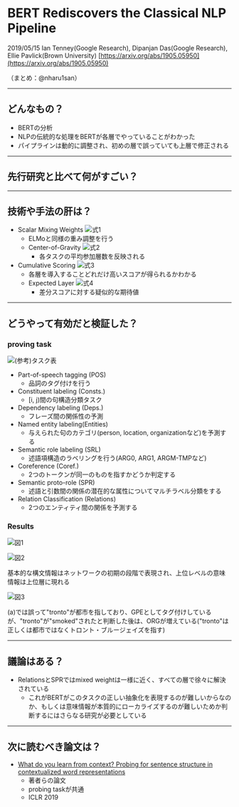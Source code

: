 BERT Rediscovers the Classical NLP Pipeline
===

2019/05/15 Ian Tenney(Google Research), Dipanjan Das(Google Research), Ellie Pavlick(Brown University)
[https://arxiv.org/abs/1905.05950](https://arxiv.org/abs/1905.05950)

（まとめ：@nharu1san）

---

## どんなもの？
- BERTの分析
- NLPの伝統的な処理をBERTが各層でやっていることがわかった
- パイプラインは動的に調整され、初めの層で誤っていても上層で修正される

---

## 先行研究と比べて何がすごい？

---

## 技術や手法の肝は？
- Scalar Mixing Weights
![式1](./arxiv_1905.05950/formula1.png)
  - ELMoと同様の重み調整を行う
  - Center-of-Gravity
    ![式2](./arxiv_1905.05950/formula2.png)
    - 各タスクの平均参加層数を反映される
- Cumulative Scoring
![式3](./arxiv_1905.05950/formula3.png)
  - 各層を導入することどれだけ高いスコアが得られるかわかる
  - Expected Layer
  ![式4](./arxiv_1905.05950/formula4.png)
    - 差分スコアに対する疑似的な期待値

---

## どうやって有効だと検証した？
### proving task
![(参考)タスク表](./arxiv_1905.05950/ref_table1.png)
- Part-of-speech tagging (POS)
  - 品詞のタグ付けを行う
- Constituent labeling (Consts.)
  - [i, j)間の句構造分類タスク
- Dependency labeling (Deps.)
  - フレーズ間の関係性の予測
- Named entity labeling(Entities)
  - 与えられた句のカテゴリ(person, location,  organizationなど)を予測する
- Semantic role labeling (SRL)
  - 述語項構造のラベリングを行う(ARG0, ARG1, ARGM-TMPなど)
- Coreference (Coref.)
  - 2つのトークンが同一のものを指すかどうか判定する
- Semantic proto-role (SPR)
  - 述語と引数間の関係の潜在的な属性についてマルチラベル分類をする
- Relation Classification (Relations)
  - 2つのエンティティ間の関係を予測する

### Results
![図1](./arxiv_1905.05950/figure1.png)

![図2](./arxiv_1905.05950/figure2.png)

基本的な構文情報はネットワークの初期の段階で表現され、上位レベルの意味情報は上位層に現れる


![図3](./arxiv_1905.05950/figure3.png)

(a)では誤って"tronto"が都市を指しており、GPEとしてタグ付けしているが、"tronto"が"smoked"されたと判断した後は、ORGが増えている("tronto"は正しくは都市ではなくトロント・ブルージェイズを指す)

---

## 議論はある？
- RelationsとSPRではmixed weightは一様に近く、すべての層で徐々に解決されている
  - これがBERTがこのタスクの正しい抽象化を表現するのが難しいからなのか、もしくは意味情報が本質的にローカライズするのが難しいためか判断するにはさらなる研究が必要としている

---

## 次に読むべき論文は？
- [What do you learn from context? Probing for sentence structure in contextualized word representations](https://arxiv.org/abs/1905.06316)
  - 著者らの論文
  - probing taskが共通
  - ICLR 2019
